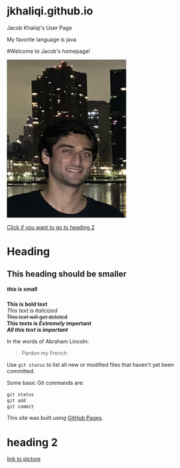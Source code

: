 # jkhaliqi.github.io

Jacob Khaliqi's User Page

My favorite language is java

#Welcome to Jacob's homepage! <br>

![picture](https://github.com/jkhaliqi/jkhaliqi.github.io/blob/main/IMG_3591.PNG) <br>


[Click if you want to go to heading 2](#heading-2)

# Heading
## This heading should be smaller
##### this is small

**This is bold text** <br>
*This text is italicized* <br>
~~This text will get deleted~~ <br>
**This texts is *Extremely* important** <br>
***All this text is important*** <br>

In the words of Abraham Lincoln:

> Pardon my French

Use `git status` to list all new or modified files that haven't yet been committed.

Some basic Git commands are:
```
git status
git add
git commit
```

This site was built using [GitHub Pages](https://pages.github.com/).

# heading 2

[link to picture](IMG_3591.PNG)










